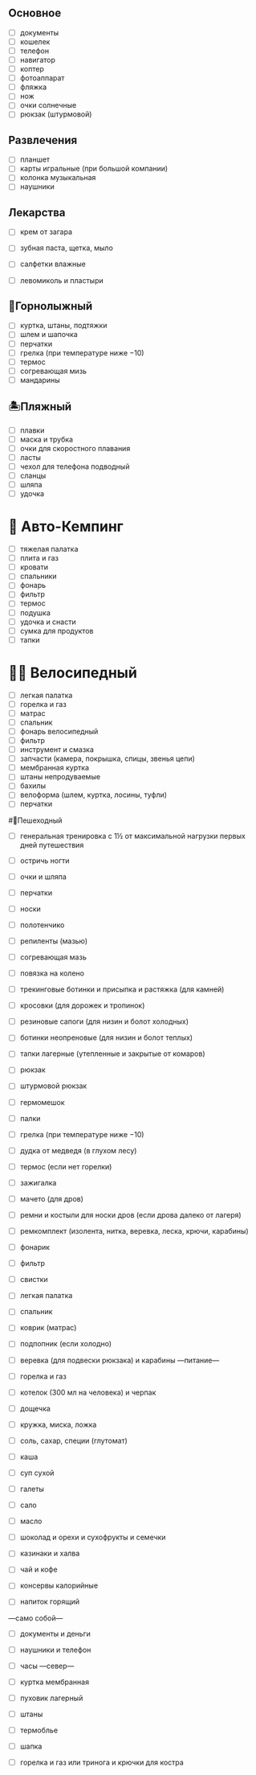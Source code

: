 ## Основное

- [ ] документы
- [ ] кошелек
- [ ] телефон
- [ ] навигатор
- [ ] коптер 
- [ ] фотоаппарат
- [ ] фляжка
- [ ] нож
- [ ] очки солнечные
- [ ] рюкзак (штурмовой)

## Развлечения

- [ ] планшет
- [ ] карты игральные (при большой компании)
- [ ] колонка музыкальная
- [ ] наушники

## Лекарства

- [ ] крем от загара
- [ ] зубная паста, щетка, мыло
- [ ] салфетки влажные
- [ ] левомиколь и пластыри 


## 🎿Горнолыжный

- [ ] куртка, штаны, подтяжки
- [ ] шлем и шапочка
- [ ] перчатки
- [ ] грелка (при температуре ниже −10)
- [ ] термос
- [ ] согревающая мизь
- [ ] мандарины

## 🏝Пляжный

- [ ] плавки
- [ ] маска и трубка
- [ ] очки для скоростного плавания
- [ ] ласты
- [ ] чехол для телефона подводный
- [ ] сланцы
- [ ] шляпа
- [ ] удочка

# 🚐 Авто-Кемпинг

- [ ] тяжелая палатка
- [ ] плита и газ
- [ ] кровати
- [ ] спальники
- [ ] фонарь
- [ ] фильтр
- [ ] термос
- [ ] подушка
- [ ] удочка и снасти
- [ ] сумка для продуктов
- [ ] тапки

# 🚵‍♂️ Велосипедный

- [ ] легкая палатка
- [ ] горелка и газ
- [ ] матрас
- [ ] спальник
- [ ] фонарь велосипедный
- [ ] фильтр
- [ ] инструмент и смазка
- [ ] запчасти (камера, покрышка, спицы, звенья цепи)
- [ ] мембранная куртка
- [ ] штаны непродуваемые
- [ ] бахилы
- [ ] велоформа (шлем, куртка, лосины, туфли)
- [ ] перчатки

#🥾Пешеходный

- [ ] генеральная тренировка с 1½ от максимальной нагрузки первых дней путешествия
- [ ]  остричь ногти 

- [ ] очки и шляпа
- [ ] перчатки
- [ ] носки

- [ ] полотенчико
- [ ] репиленты (мазью)
- [ ] согревающая мазь
- [ ] повязка на колено

- [ ] трекинговые ботинки и присыпка и растяжка (для камней)
- [ ] кросовки (для дорожек и тропинок)
- [ ] резиновые сапоги (для низин и болот холодных)
- [ ] ботинки неопреновые (для низин и болот теплых)
- [ ] тапки лагерные (утепленные и закрытые от комаров)

- [ ] рюкзак
- [ ] штурмовой рюкзак
- [ ] гермомешок
- [ ] палки
- [ ] грелка (при температуре ниже −10)
- [ ] дудка от медведя (в глухом лесу)
- [ ] термос (если нет горелки)
- [ ] зажигалка
- [ ] мачето (для дров)

- [ ] ремни и костыли для носки дров (если дрова далеко от лагеря)

- [ ] ремкомплект (изолента, нитка, веревка, леска, крючи, карабины)
- [ ] фонарик
- [ ] фильтр
- [ ] свистки
- [ ] легкая палатка
- [ ] спальник
- [ ] коврик (матрас)
- [ ] подпопник (если холодно)
- [ ] веревка (для подвески рюкзака) и карабины
—питание—
- [ ] горелка и газ
- [ ] котелок (300 мл на человека) и черпак
- [ ] дощечка
- [ ] кружка, миска, ложка
- [ ] соль, сахар, специи (глутомат)
- [ ] каша
- [ ] суп сухой
- [ ] галеты
- [ ] сало
- [ ] масло
- [ ] шоколад и орехи и сухофрукты и семечки
- [ ] казинаки и халва
- [ ] чай и кофе
- [ ] консервы калорийные
- [ ] напиток горящий

—само собой—
- [ ] документы и деньги
- [ ] наушники и телефон
- [ ] часы
—север—
- [ ] куртка мембранная
- [ ] пуховик лагерный
- [ ] штаны
- [ ] термоблье
- [ ] шапка
- [ ] горелка и газ или тринога и крючки для костра


